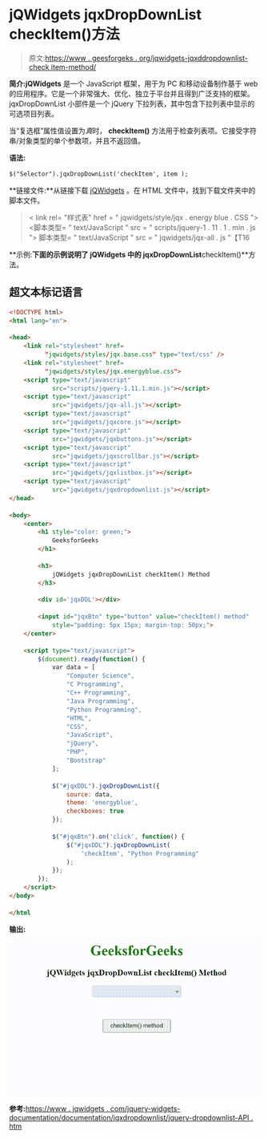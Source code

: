 # jQWidgets jqxDropDownList checkItem()方法

> 原文:[https://www . geesforgeks . org/jqwidgets-jqxddropdownlist-check item-method/](https://www.geeksforgeeks.org/jqwidgets-jqxdropdownlist-checkitem-method/)

**简介:jQWidgets** 是一个 JavaScript 框架，用于为 PC 和移动设备制作基于 web 的应用程序。它是一个非常强大、优化、独立于平台并且得到广泛支持的框架。jqxDropDownList 小部件是一个 jQuery 下拉列表，其中包含下拉列表中显示的可选项目列表。

当“复选框”属性值设置为*真*时， **checkItem()** 方法用于检查列表项。它接受字符串/对象类型的单个参数项，并且不返回值。

**语法:**

```html
$("Selector").jqxDropDownList('checkItem', item );
```

**链接文件:**从链接下载 [jQWidgets](https://www.jqwidgets.com/download/) 。在 HTML 文件中，找到下载文件夹中的脚本文件。

> <link rel="”stylesheet”" href="”jqwidgets/styles/jqx.base.css”" type="”text/css”">
> < link rel= "样式表" href = " jqwidgets/style/jqx . energy blue . CSS ">
> <脚本类型= " text/JavaScript " src = " scripts/jquery-1 . 11 . 1 . min . js "></脚本>
> 脚本类型= " text/JavaScript " src = " jqwidgets/jqx-all . js "【T16

**示例:**下面的示例说明了 jQWidgets 中的 jqxDropDownList**checkItem()**方法。

## 超文本标记语言

```html
<!DOCTYPE html>
<html lang="en">

<head>
    <link rel="stylesheet" href=
          "jqwidgets/styles/jqx.base.css" type="text/css" />
    <link rel="stylesheet" href=
          "jqwidgets/styles/jqx.energyblue.css">
    <script type="text/javascript" 
            src="scripts/jquery-1.11.1.min.js"></script>
    <script type="text/javascript" 
            src="jqwidgets/jqx-all.js"></script>
    <script type="text/javascript" 
            src="jqwidgets/jqxcore.js"></script>
    <script type="text/javascript" 
            src="jqwidgets/jqxbuttons.js"></script>
    <script type="text/javascript" 
            src="jqwidgets/jqxscrollbar.js"></script>
    <script type="text/javascript" 
            src="jqwidgets/jqxlistbox.js"></script>
    <script type="text/javascript" 
            src="jqwidgets/jqxdropdownlist.js"></script>
</head>

<body>
    <center>
        <h1 style="color: green;">
            GeeksforGeeks
        </h1>

        <h3>
            jQWidgets jqxDropDownList checkItem() Method
        </h3>

        <div id='jqxDDL'></div>

        <input id="jqxBtn" type="button" value="checkItem() method"
            style="padding: 5px 15px; margin-top: 50px;">
    </center>

    <script type="text/javascript">
        $(document).ready(function() {
            var data = [
                "Computer Science",
                "C Programming",
                "C++ Programming",
                "Java Programming",
                "Python Programming",
                "HTML",
                "CSS",
                "JavaScript",
                "jQuery",
                "PHP",
                "Bootstrap"
            ];

            $("#jqxDDL").jqxDropDownList({
                source: data,
                theme: 'energyblue',
                checkboxes: true
            });

            $("#jqxBtn").on('click', function() {
                $("#jqxDDL").jqxDropDownList(
                    'checkItem', "Python Programming"
                );
            });
        });
    </script>
</body>

</html
```

**输出:**

![](img/193b9fec6b42a2c9c94b7124c42e1421.png)

**参考:**[https://www . jqwidgets . com/jquery-widgets-documentation/documentation/jqxdropdownlist/jquery-dropdownlist-API . htm](https://www.jqwidgets.com/jquery-widgets-documentation/documentation/jqxdropdownlist/jquery-dropdownlist-api.htm)
